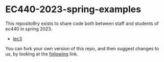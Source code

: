 # EC440-2023-spring-examples
This reposito9ry exists to share code both between staff and students of ec440 in spring 2023.

   * [lec3](lecture_demos/lec3/README.md)

You can fork your own version of this repo, and then suggest changes
to us, by looking at the 
[following](https://docs.github.com/en/github/collaborating-with-issues-and-pull-requests/creating-a-pull-request-from-a-fork) link.

